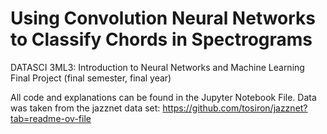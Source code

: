 # Using Convolution Neural Networks to Classify Chords in Spectrograms
DATASCI 3ML3: Introduction to Neural Networks and Machine Learning Final Project (final semester, final year)

All code and explanations can be found in the Jupyter Notebook File. Data was taken from the jazznet data set: https://github.com/tosiron/jazznet?tab=readme-ov-file
